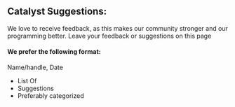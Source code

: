 ## Catalyst Suggestions:

We love to receive feedback, as this makes our community stronger and our programming better. Leave your feedback or suggestions on this page 

#### We prefer the following format:

Name/handle, Date
- List Of
- Suggestions
- Preferably categorized